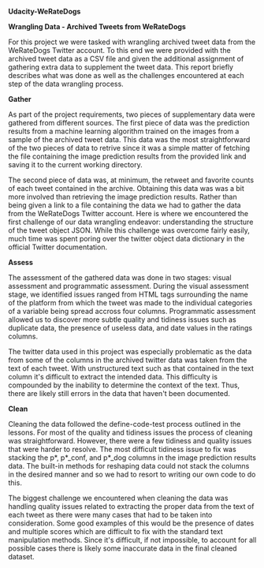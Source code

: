 **Udacity-WeRateDogs** 


**Wrangling Data - Archived Tweets from WeRateDogs**

For this project we were tasked with wrangling archived tweet data from the WeRateDogs Twitter account. To this end we were provided with the archived tweet data as a CSV file and given the additional assignment of gathering extra data to supplement the tweet data. This report briefly describes what was done as well as the challenges encountered at each step of the data wrangling process.

**Gather**

As part of the project requirements, two pieces of supplementary data were gathered from different sources. The first piece of data was the prediction results from a machine learning algorithm trained on the images from a sample of the archived tweet data. This data was the most straightforward of the two pieces of data to retrive since it was a simple matter of fetching the file containing the image prediction results from the provided link and saving it to the current working directory.

The second piece of data was, at minimum, the retweet and favorite counts of each tweet contained in the archive. Obtaining this data was was a bit more involved than retrieving the image prediction results. Rather than being given a link to a file containing the data we had to gather the data from the WeRateDogs Twitter account. Here is where we encountered the first challenge of our data wrangling endeavor: understanding the structure of the tweet object JSON. While this challenge was overcome fairly easily, much time was spent poring over the twitter object data dictionary in the official Twitter documentation.

**Assess**

The assessment of the gathered data was done in two stages: visual assessment and programmatic assessment. During the visual assessment stage, we identified issues ranged from HTML tags surrounding the name of the platform from which the tweet was made to the individual categories of a variable being spread accross four columns. Programmatic assessment allowed us to discover more subtle quality and tidiness issues such as duplicate data, the presence of useless data, and date values in the ratings columns.

The twitter data used in this project was especially problematic as the data from some of the columns in the archived twitter data was taken from the text of each tweet. With unstructured text such as that contained in the text column it's difficult to extract the intended data. This difficulty is compounded by the inability to determine the context of the text. Thus, there are likely still errors in the data that haven't been documented.

**Clean**

Cleaning the data followed the define-code-test process outlined in the lessons. For most of the quality and tidiness issues the process of cleaning was straightforward. However, there were a few tidiness and quality issues that were harder to resolve. The most difficult tidiness issue to fix was stacking the p*, p*_conf, and p*_dog columns in the image prediction results data. The built-in methods for reshaping data could not stack the columns in the desired manner and so we had to resort to writing our own code to do this.

The biggest challenge we encountered when cleaning the data was handling quality issues related to extracting the proper data from the text of each tweet as there were many cases that had to be taken into consideration. Some good examples of this would be the presence of dates and multiple scores which are difficult to fix with the standard text manipulation methods. Since it's difficult, if not impossible, to account for all possible cases there is likely some inaccurate data in the final cleaned dataset.
